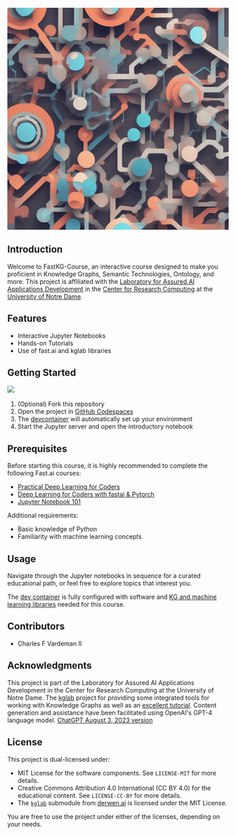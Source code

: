 ![](images/logo.png)

## Introduction

Welcome to FastKG-Course, an interactive course designed to make you proficient in Knowledge Graphs, Semantic Technologies, Ontology, and more. This project is affiliated with the [Laboratory for Assured AI Applications Development](https://la3d.github.io/nuggets/about) in the [Center for Research Computing](https://crc.nd.edu) at the [University of Notre Dame](https://www.nd.edu).

## Features

- Interactive Jupyter Notebooks
- Hands-on Tutorials
- Use of fast.ai and kglab libraries

## Getting Started
[![](https://github.com/codespaces/badge.svg)](https://codespaces.new/LA3D/fastkg-course)

1. (Optional) Fork this repository
1. Open the project in [GitHub Codespaces](https://github.com/features/codespaces)
1. The [devcontainer](https://containers.dev/) will automatically set up your environment
1. Start the Jupyter server and open the introductory notebook

## Prerequisites

Before starting this course, it is highly recommended to complete the following Fast.ai courses:

- [Practical Deep Learning for Coders](https://course.fast.ai/)
- [Deep Learning for Coders with fastai & Pytorch](https://course.fast.ai/Resources/book.html)
- [Jupyter Notebook 101](https://github.com/fastai/course22/blob/master/01-jupyter-notebook-101.ipynb)

Additional requirements:

- Basic knowledge of Python
- Familiarity with machine learning concepts


## Usage

Navigate through the Jupyter notebooks in sequence for a curated educational path, or feel free to explore topics that interest you.

The [dev container](.devcontainer/devcontainer.json) is fully configured with software and [KG and machine learning libraries](.devcontainer/requirements.txt) needed for this course.

## Contributors

- Charles F Vardeman II


## Acknowledgments

This project is part of the Laboratory for Assured AI Applications Development in the Center for Research Computing at the University of Notre Dame. The [kglab](https://github.com/DerwenAI/kglab) project for providing some integrated tools for working with Knowledge Graphs as well as an [excellent tutorial](https://derwen.ai/docs/kgl/tutorial/). Content generation and assistance have been facilitated using OpenAI's GPT-4 language model. [ChatGPT August 3, 2023 version](https://help.openai.com/en/articles/6825453-chatgpt-release-notes)


## License

This project is dual-licensed under:

- MIT License for the software components. See `LICENSE-MIT` for more details.
- Creative Commons Attribution 4.0 International (CC BY 4.0) for the educational content. See `LICENSE-CC-BY` for more details.
- The [`kglab`](https://github.com/DerwenAI/kglab) submodule from [derwen.ai](https://derwen.ai/) is licensed under the MIT License.

You are free to use the project under either of the licenses, depending on your needs.
